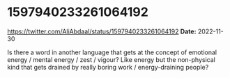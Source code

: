 # 1597940233261064192
https://twitter.com/AliAbdaal/status/1597940233261064192
**Date:** 2022-11-30

Is there a word in another language that gets at the concept of emotional energy / mental energy / zest / vigour? Like energy but the non-physical kind that gets drained by really boring work / energy-draining people?
